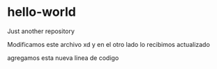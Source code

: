 # hello-world
Just another repository

Modificamos este archivo xd
y en el otro lado lo recibimos actualizado





agregamos esta nueva linea de codigo
